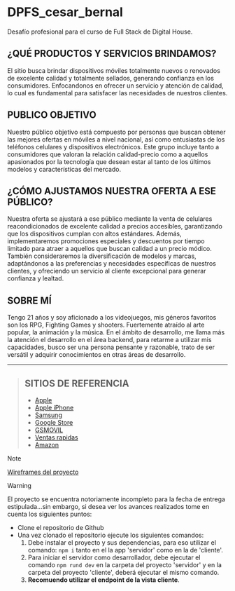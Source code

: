# DPFS_cesar_bernal
Desafío profesional para el curso de Full Stack de Digital House.

## ¿QUÉ PRODUCTOS Y SERVICIOS BRINDAMOS?

El sitio busca brindar dispositivos móviles totalmente nuevos o renovados de excelente calidad y totalmente sellados, generando confianza en los consumidores. Enfocandonos en ofrecer un servicio y atención de calidad, lo cual es fundamental para satisfacer las necesidades de nuestros clientes.

## PUBLICO OBJETIVO

Nuestro público objetivo está compuesto por personas que buscan obtener las mejores ofertas en móviles a nivel nacional, así como entusiastas de los teléfonos celulares y dispositivos electrónicos. Este grupo incluye tanto a consumidores que valoran la relación calidad-precio como a aquellos apasionados por la tecnología que desean estar al tanto de los últimos modelos y características del mercado.

## ¿CÓMO AJUSTAMOS NUESTRA OFERTA A ESE PÚBLICO?

Nuestra oferta se ajustará a ese público mediante la venta de celulares reacondicionados de excelente calidad a precios accesibles, garantizando que los dispositivos cumplan con altos estándares. Además, implementaremos promociones especiales y descuentos por tiempo limitado para atraer a aquellos que buscan calidad a un precio módico. También consideraremos la diversificación de modelos y marcas, adaptándonos a las preferencias y necesidades específicas de nuestros clientes, y ofreciendo un servicio al cliente excepcional para generar confianza y lealtad.

## SOBRE MÍ

Tengo 21 años y soy aficionado a los videojuegos, mis géneros favoritos son los RPG, Fighting Games y shooters. Fuertemente atraído al arte popular, la animación y la música. En el ámbito de desarrollo, me llama más la atención el desarrollo en el área backend, para retarme a utilizar mis capacidades, busco ser una persona pensante y razonable, trato de ser versátil y adquirir conocimientos en otras áreas de desarrollo.

---
> ## SITIOS DE REFERENCIA
> * [Apple](https://www.apple.com/)
> * [Apple iPhone](https://www.apple.com/iphone/)
> * [Samsung](https://www.samsung.com/latin/)
> * [Google Store](https://store.google.com/us/?hl=en-US)
> * [GSMOVIL](https://gsmovil.net)
> * [Ventas rapidas](https://www.ventasrapidas.net)
> * [Amazon](https://www.amazon.com/ref=nav_logo)


>[!NOTE]
>
> [Wireframes del proyecto](https://viewer.diagrams.net/?tags=%7B%7D&lightbox=1&highlight=0000ff&edit=_blank&layers=1&nav=1&title=Nexxus.drawio#R%3Cmxfile%3E%3Cdiagram%20name%3D%22Page-1%22%20id%3D%22aD7U1WYQ2Mfos8YiBQyG%22%3E7V1bc5s4G%2F41vowHifNlTu12pt122u50e%2FUNsZWYKTZewE3SX%2F9JGDBIsi0cIYSNdyc1MgjQ877Se9bEvF2%2BvE%2BC9eJTPEfRBBrzl4l5N4HQcj0D%2F0NaXosWH9jblqcknG%2FbwK7hW%2FgHFY3FhU%2BbcI7SxolZHEdZuG42zuLVCs2yRluQJPFz87THOGredR08Iabh2yyI2NYf4TxbbFs929i1%2F4XCp0V5Z2AUvyyD8uSiIV0E8%2Fi51mTeT8zbJI6z7bflyy2KyOiV47K97t2eX6sHS9AqE7nAst%2B%2FN9Dn1Y%2Bf8z%2B%2F7p8%2F3v%2F69OMKettufgfRpnjj4mmz13IIknizmiPSizExb54XYYa%2BrYMZ%2BfUZo47bFtkywkcAf13Gv4OH%2FEpylKA0%2FFM%2FjrMgqx1jckH1YzQP64dRPPtV3bhAuPZz8egoydDL3kEB1VBjIkXxEmXJKz6lvKBEp6TP4vB5h7VTIrqo41wRaFAQ2FPV9w4D%2FKWAoQ0kbRABbRAxKEQMChGDQsRoImLUEQEMIoYkRMwmIjaLiO1xELG6wsM%2BjgfuBc9H6OywcFwKC5vBwuRAYXYFhcOBwonwXW8e8Jcn8uXj5%2Fefy0Z8j6qdwQyPStYEJ4jCpxX%2BPsOjgxLcQMYuxEvBdfHDMpzPo30oN2fJgQENrKNAOyqBdhmgP6%2BzMF7hNjAieQhJy9MLSVa%2BqJBk59ERyRqStmY86e9H0hyRPLiMGnohCXjr6FtEzCCZFZqbPzx0gGU30AGAI3HaPB3A7wwgltdYmXM1vyb6LT5axSvUBKTJLnggktd%2FycHU90HZ8DNvMGyzbLh7qZ9%2F91oevYTZ9mIDuMXxz6Kz8nh3KTmoX%2FkFJSEeFMLxu77pRvUUg%2BaM2k%2FRCx7seJPMkAAfZUHyhLKjJ7IUWKcwDoGVbQmKgiz83XxgHtEVd%2FgSh%2FhVdiIBpeNW%2FZZdbF%2B0uKpuQaA7otQBaFAdbQeC6Sjngeq136AZG12xRUHZNbaAljBb%2BL7ZZAvHGtlCf7YAdnPeN2mLjihbuAa1gEDFbAE4bLHVgB%2Fj%2FEF3%2FOH8t4nLH67SfM2%2BJqI4WL%2FkRFD%2BXqrNn9%2Fdf%2F1%2BXVOotz2OOnV7Q5bJsS1WpKJE7iunyxqh3KE0C2bBPB6xPIQlpJZQ02WxVCrCQ5OB8lP8O4xQOgJ5CEiTZsregbQYIK9nM5TGSRiPWB7E0rJ0w5J1FaxiAiAagTxo6bI1A9IUUDRONJB4w4OHdg5YJgsP9GwWH0bRlAcQK8m8DaCBQWJ7xyHhypaMbiIPEtZnc9GQ2E7%2FkLQK7jg%2FSGgBQQcuEbDsXhIkGnCJJbDYn2hsd51J06po%2BRNhY7tpT5pWxcklGxVL1j1qVDQNPgEqMipSziQHWM0uRI2KjgeouctudtSxUdHiGRWlcMXbbO2OT3GFPbJFb9TueLBJ7YZ3GrXTbGPRql3X1M6a02RRu2dS1O4ddbjy6LPGApDywlrt3U1DpXZPdBHwemULysjo0H5SUbYwHXNKOakcf6p4IWANlLLEI8%2BmWMMXXwgMp8kE5oWvA8PgDNPxKIJ2DIaghUUk06G5wwOquUPA6jEuHN2yR3%2FSD03MtsXQnygx2547pWUgTzUxC9iLxqn%2BLGnZ9iyGlo2TJ2bfZmhZudjSWQjlODHrTszsxOy4Eidm21E9MdvdmSjHiVlvWmYnZseVODHbyvVJuzvD4jgx607MlsSJ2bI0mJjhODFfKC1blsSJ2bY1mJhZiXmMDhaLDqbsvR4nzkBp%2FJrDyotjdLAAkKalG5CssDRGBwtGmti6YcnKCmN0sACQVYiQNkDynMWS8q3u7r99v769vvs8plxJSOV2RaPLuqMVAe%2Fp5abae5xAf8Wp9o5Ieacx1f4NFMOocEed2SXTHHVmlyfqoxRSeYLAODWpmM619x2qo461QUegRsiYaz%2FyhRhf0Ln2wHBP5As62d7zFPMFG%2FDx5cM9brgjf75cv%2F%2Fw9%2FWBFd44vsIPbU2npzwgXEOzsxKaroBZ9pyrmnp04osoIt1VNXUFImxPTHwZBiSUOaL3sqauSFxn%2B7qmgwADmD6FRs%2BFTV2eFqJ7ZdNBQO05R5FWW9mUlas1KG06CCgB1KyOonugTC07mY5YNrDUjS8PFKrtr7zpMLA0oWZYsp7sznS0QSBE6wM66GilsHuxCgGb28UpPMvPhadtHvJAEQjOO2dQgGEwOUUaoNLKnHGGqAAbaIjKhVs0APQ15BVgCDj0zhkWdl2xOfKYclRkl5wfGCqchUULWLor2jUMWNiVRQtYuivcNQxY2KVFC1i6K941CFjYpcUz%2Bl%2FwwYUrkpylRQtYLl2VZJcWLWC5dF2SXVq0gGV%2FTPEDGRQSJowaKJWRw8sgeQpX27BiY%2F1C%2FbWMItDYeIiTOTFMk%2FOKaK184ObzcPW0uzxvpaKVAdwTrXzzz7fb66%2FT6bTul6w97h4H5YkBrzYhitLOHqFH0vdeK3sUPKDoS5yGuQ2fY5f%2FSJ1QXbmIk%2FAPHoCgfAIyGu%2BCZRgRevkLRb8R6aD4oXg2zFbmTYpfAg%2Fmx%2FzR7q7ysLaBsYdPhSlADm%2BYSuMUABAIVEh%2FoWy2KAZmTWK%2FUHL%2FG79zWgxNtflyHjMVpItqGGuklmZJ%2FAvdxlFMogILJnkMo6hsmkDTNsh%2FpxDYQ5xl8ZJDs1lMSD7eZFG4wncv97GuU3vVOX6PNXnn5csT2XB7Gj8%2BhjM0xbQwQ%2BssnaYI88tieHSHp2WK8DimJN6c3FlZWABaGZLOz2kE6G0LNYgiA9K3LpQyUKA5UL3HdgEgUpZMNLhLwhBBQIe%2F9RxwBQDPxKJnxJUUEtXMRQ84W1z2FgclY4B9zeJZKgVGh%2BAkGTOIoRsFQ9bA0VvEkJQB1mzncFCuWd2F8UiZWSkpSYfYGgBl%2B3X2bWA0EEmWjn%2FiSGiKdzACsLtim3pvO6GKZNrn11Vsc3zn2vJMfTLsqNRqs8zveOvGE8BXW4YIwO4qd9qAZgxbmDEU7DwxAM7g1CYXZZa%2BOIPepMJ0JG1SwRQl6JozuNsSbtXTBZjsdw5c5RbGuoWfNuT%2FhYLcDbBTdkmHpba7bVxXanGcoCV52HW6If%2FOc%2Bsovn1IBivArzmB%2BA0NTH4pJj%2BUbciv%2BAbrMA1n%2BW0MFIXFWSkmV9IHaQw36TImhxlarvM%2Bw9UsnIfzTY7DhvyJggd8f3J2Vt6bHC2Dp1VAbhOF%2F22CukNi3UJt50lBMZY9HqN8rllgiRytlOiPXBEF8KTI7iygnF0Wr%2Bc5PAStWZBkR4RKynZuGLaby49cQ%2FsRGIizpdbXY%2F5ppUbl7priUY0Jx31TdyJQvhzgdISzWSaU152PPJxNszOYWd%2Fjzeb1fKGVACNWlq2jMHqOUhQF3GQ1HI56qZjBzx1eN8Hs11NOCTzA%2BJ6tLUn8KAYGMkSCe3iXfyaH%2FHS05yuMU3cakjVmmi7i9Roz6%2F%2FyKUkSwBakg5ttc1rWcKszK0dtBHDq2l0BbbGzMisfi9r2g3S99TY%2Bhi9kqGm%2BfvfOsaw7HmRG%2FuHC28U8CTmlotT6A4X2CJM27vCds2UItePOWAE1GHeZhQqOjbtp%2Bn4%2F425oN%2B4ildFkjTu8hy6w%2Bhh3S7tx57m425WXNPfpeROImcnw%2Fanv61Fgsi64ASl42s4UNhdu6PNEbLNaouuw0mWppMEKRXYKK2WcwmSDSR4LNIUcWxh0siBc5aYjkB9HUbBOw4dK8J0twmj%2BMXiNN1nZT3nUEIqdBhKy7OwuHTHCYSaL5wox6R0SOWadr8SUtXqKUO2GdHUPhxM1xDMt0ZEXQYQpeRVk6IaMScqgLcF6A0V212oQwFciCDfDEQ0OUaTP4TIKVojYcKimm3j%2BWl1Vn1fD1QIlISGKXETflgrbqrrka6kEbCuOFcNmcAlunsTr76UF0KAm9kL9ywPy8pG2b%2FD%2FeOxvSaV8%2B45YgOwbsDu27%2FLTE6wOrvATB2FOeChIs2eU8mhYiGoPMeRBqySXVn1vP6m%2BcYoQsHyXFILfLwuDaMcUR7VstvrbPprgWbw4sLYjHV5Upkw0j%2B9rWRUhFEWTM%2FG07U7FxCKyO9RINu3Ihq5bWZcGLalkJNSdEjISsCuM61P%2F69Nrk0SOLVdVQrz89coWsIiME88hbmu%2FXh2E84QFi%2BlPyVQjktIxEk4rwmm7Yr2BkMT6U0JIAukA45qlzZpVBcYe1bHcztasFmaYcerhcdsJOtYBNE%2FRsajulEw0LYw3I9mIkU1rHetkMhLqTgUZcXYPYMjorLPvXYfJvndZ%2BBVn30Pn0uvt%2BICpVaEDLBdebyd3ZukHiytgbzxnWIADmTpIOsDSquCOQHbUwDaigXQZag3y1WG7nWjU5KtDk9qvuPd8dSiyO4zSfHWP2n6t73x1yN2u5Wzz1ZmdmPtORoWcHVqGnK%2BORV7dBvjAxijsZKD%2FALvaUfCB3UqGmK%2FuabYbDORsIaJfvjojJemQr17lXo%2FJC3LmHkfT5AWznMoHqTvuiiDkocpdyDnQY5nRdJUqkqZxoBZlKVJ%2B%2B%2BfTp%2BuvP%2FnS5rZtHv6mm5hzHhK6hdcTbuN0ljdxYqHZqOcvSThD5WXpOlhxr8sJ7SrdUhqJol4niNsd%2Fhdzvd98wG23VZQ1HWL9puc%2FOFpSelYwKN%2BDF6UQKLvVbRDNNlGQl2cNMmXIPFSL2dVsuxaRtwhXIfE99Q12R7cKlmT2Xz2k64O3pk4z6KbZAs1%2BkZj4ww%2BvL9teiX2kv0g1%2B2%2FwV%2BN7TAIoep1WpS8VvJVqH9UpufkblskBilV29eBvFIDN42IV4IlVlRbZgVjF6jgVhyrgHqCUU99Ifk0da44eg01%2Bn3YVAY4W7XYmzeIDuxvVYyp2rRJIky0AASpnUo04fZ7lorOgKI81Ln9J4hnKS7PkxT7Wm9kiSNERVC%2B8KIRLFbm1eLMO123QVVWIio7GZNJTALWpouTVtvF9ZpKa3L3UKslBANB92zl8D7MI8SUM5Tgem7tNuHfulmKXofx%2FJmcfBKXWZVP6xi3nu8ay6HFM3DwHNziUhvxG%2BFrkymyW0R0i8LyKoljap0nLtgrdN9JXuu3sY%2FiIyN4SFwY6J6yBB3p3hlSRnUtGlt2iZzmUw4LDstyIqs4KcZjtNgAZ4WvAx6n8YPIKLHeHnuydQs4YPRscR89Xix4v9LeFjGvtk3Fv86qVgxBxrY5FXEpbBRxtVa2IK1JxaghWTEsWQtZxe4Jq5%2FBYnUqmQcHWwqDALU01GhQ61U7s3g0KIvWoRgFpD3r9GxTaFIsaDQpSQO%2FdoCBS6WlkWb5GymNZxQYFu1WG1ghfA77eDQoi9bFG9PgGBR56ag0KjmzeOzPd0tFAt3R4HDbqlifqlq4WuqVzMJh81C27EFTd3nVLZ%2FR8nY5e%2F7qlI2CIHXVLqaD3rls6o7%2FsZOWEx7KKdUvplaUuCb7edUvpBajOGD1at%2BShp1S3rCpYXmrlHY%2FyJF8BXgCB6to7ljFklV8GLA4Di8PCorbSjyWSAC5c6WdggADLYBDpu7CQJZLtrUlhoYHBTdeQ4qOtVDG3DFYx762M0cDg3C1VOuF5oCwVO7GOeDbw1JE%2FD1TBUl2kaWh40mUNtcCTVcsl14QaGEqMrsDbcFNx%2BSmLG218QZqCzyhwBnfnRmdampnqwDjdAVPi0IFmPQhggMNqDBwdTrlqDQWy2c6ZYYDDkQV7162hzJ2yB4YIBKwRyupbt4Y8P9qoW0thQCgCt1phDx4Q3kfl%2BjCedFkULfA8UDF3VK4PT8eGjvzJetlG5VoUT09DPFm17bKVa1ZdgMLaQnfKgsWKpffLIIwOQCPBw73d%2BOxt%2Fm1Ix%2B1NoLn9TJhiV7f5Z5LXV5uFq6eP243XoCQfq%2B%2FDqeE3wfU5cX4mrEo%2FN3T07tDdL%2BMWQbuzapB2MZzlMLK1eoM0fY6TuWiQrv40w4%2BJ6IdiXF6Ut3KKYcVkrAR9%2BLtbbJVGvNSL38mA0vOqsO0SSocTc6YeyrOOW8pRJB9Jq7MB3anbRNE2WSEKWtbU9jlLdHcwyrZ%2FnzWMgEq0uOLlzgCoGkRudiFrbCLzbO%2FWpv7LnwDDtaeG4Vcfj5KteNkztjMtw6TVaDjlzH25dnZ%2F53PaOac4Sk0PzilOSuGo17RG2DWxbOM0EfY4zKdctjmejTgqNr0oNlyS4cbwKycZ1i06ajbHsLSnFqTkKVMHLM86hVG2TOy61tSkdRuog27DzWuj9zP58B7zqDGKxgWYHuY1QAtdHGMjhN7UhFIEYnyYxGTBrH57T3bK%2BxRjGRQ3%2Fh8%3D%3C%2Fdiagram%3E%3C%2Fmxfile%3E)

>[!WARNING]
> El proyecto se encuentra notoriamente incompleto para la fecha de entrega estipulada...sin embargo, si desea ver los avances realizados tome en cuenta los siguientes puntos:
> + Clone el repositorio de Github
> + Una vez clonado el repositorio ejecute los siguientes comandos:
>   1. Debe instalar el proyecto y sus dependencias, para eso utilizar el comando: `npm i` tanto en el la app 'servidor' como en la de 'cliente'.
>   2. Para iniciar el servidor como desarrollador, debe ejecutar el comando `npm rund dev` en la carpeta del proyecto 'servidor' y en la carpeta del proyecto 'cliente', deberá ejecutar el mismo comando.
>   3. **Recomuendo utilizar el endpoint de la vista cliente**. 
> 